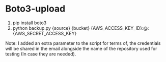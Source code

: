# Boto3-upload

1. pip install boto3
2. python backup.py {source} {bucket} {AWS_ACCESS_KEY_ID}:@:{AWS_SECRET_ACCESS_KEY}

Note: I added an extra parameter to the script for terms of, the credentials will be shared in the email alongside the name of the repository used for testing (In case they are needed).